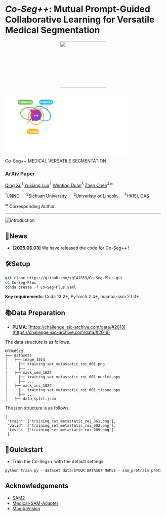 # *Co-Seg++*: Mutual Prompt-Guided Collaborative Learning for Versatile Medical Segmentation
<p align="center">
  <img src="figs/logo.png" alt="" width="150" height="150">
</p>

<svg width="400" height="200" xmlns="http://www.w3.org/2000/svg">
  <defs>
    <linearGradient id="semanticGrad" x1="0%" y1="0%" x2="100%" y2="100%">
      <stop offset="0%" style="stop-color:#4CAF50;stop-opacity:1" />
      <stop offset="100%" style="stop-color:#8BC34A;stop-opacity:1" />
    </linearGradient>
    <linearGradient id="instanceGrad" x1="0%" y1="0%" x2="100%" y2="100%">
      <stop offset="0%" style="stop-color:#2196F3;stop-opacity:1" />
      <stop offset="100%" style="stop-color:#03DAC6;stop-opacity:1" />
    </linearGradient>
    <linearGradient id="promptGrad" x1="0%" y1="0%" x2="100%" y2="100%">
      <stop offset="0%" style="stop-color:#FF9800;stop-opacity:1" />
      <stop offset="100%" style="stop-color:#FFC107;stop-opacity:1" />
    </linearGradient>
    <linearGradient id="coreGrad" x1="0%" y1="0%" x2="100%" y2="100%">
      <stop offset="0%" style="stop-color:#E91E63;stop-opacity:1" />
      <stop offset="50%" style="stop-color:#9C27B0;stop-opacity:1" />
      <stop offset="100%" style="stop-color:#673AB7;stop-opacity:1" />
    </linearGradient>
    <linearGradient id="titleGrad" x1="0%" y1="0%" x2="200%" y2="0%">
      <stop offset="0%" style="stop-color:#2196F3;stop-opacity:1" />
      <stop offset="50%" style="stop-color:#4CAF50;stop-opacity:1" />
      <stop offset="100%" style="stop-color:#FF9800;stop-opacity:1" />
      <animateTransform attributeName="gradientTransform" type="translate" values="-200 0;200 0;-200 0" dur="4s" repeatCount="indefinite"/>
    </linearGradient>
  </defs>
  
  <!-- Background -->
  <rect width="400" height="200" fill="#ffffff"/>
  
  <!-- Intertwined Learning Paths -->
  <ellipse cx="80" cy="70" rx="30" ry="20" fill="none" stroke="url(#semanticGrad)" stroke-width="3" opacity="0.8">
    <animateTransform attributeName="transform" type="rotate" values="0 80 70;120 80 70;240 80 70;360 80 70" dur="6s" repeatCount="indefinite"/>
  </ellipse>
  
  <ellipse cx="120" cy="70" rx="20" ry="30" fill="none" stroke="url(#instanceGrad)" stroke-width="3" opacity="0.8">
    <animateTransform attributeName="transform" type="rotate" values="120 120 70;240 120 70;360 120 70;480 120 70" dur="6s" repeatCount="indefinite"/>
  </ellipse>
  
  <ellipse cx="100" cy="80" rx="25" ry="25" fill="none" stroke="url(#promptGrad)" stroke-width="3" opacity="0.8" transform="rotate(45 100 80)">
    <animateTransform attributeName="transform" type="rotate" values="45 100 80;165 100 80;285 100 80;405 100 80" dur="6s" repeatCount="indefinite"/>
  </ellipse>
  
  <!-- Weaving Lines -->
  <line x1="60" y1="50" x2="100" y2="65" stroke="url(#coreGrad)" stroke-width="2" opacity="0.6">
    <animate attributeName="opacity" values="0.3;1;0.3" dur="4s" repeatCount="indefinite"/>
  </line>
  <line x1="120" y1="50" x2="80" y2="90" stroke="url(#coreGrad)" stroke-width="2" opacity="0.6">
    <animate attributeName="opacity" values="0.3;1;0.3" dur="4s" begin="1s" repeatCount="indefinite"/>
  </line>
  <line x1="70" y1="100" x2="110" y2="60" stroke="url(#coreGrad)" stroke-width="2" opacity="0.6">
    <animate attributeName="opacity" values="0.3;1;0.3" dur="4s" begin="2s" repeatCount="indefinite"/>
  </line>
  
  <!-- Intersection Nodes -->
  <circle cx="85" cy="60" r="4" fill="url(#coreGrad)" opacity="0.8">
    <animate attributeName="r" values="4;6;4" dur="2s" repeatCount="indefinite"/>
  </circle>
  <circle cx="110" cy="85" r="4" fill="url(#coreGrad)" opacity="0.8">
    <animate attributeName="r" values="4;6;4" dur="2s" begin="0.5s" repeatCount="indefinite"/>
  </circle>
  <circle cx="90" cy="90" r="4" fill="url(#coreGrad)" opacity="0.8">
    <animate attributeName="r" values="4;6;4" dur="2s" begin="1s" repeatCount="indefinite"/>
  </circle>
  
  <!-- Central Core -->
  <circle cx="100" cy="75" r="18" fill="url(#coreGrad)" opacity="0.9">
    <animate attributeName="r" values="18;22;18" dur="3s" repeatCount="indefinite"/>
  </circle>
  <text x="100" y="82" text-anchor="middle" fill="white" font-family="Arial, sans-serif" font-size="14" font-weight="bold">++</text>
  
  <!-- Task Labels -->
  <rect x="40" y="25" width="50" height="16" rx="8" fill="url(#semanticGrad)" opacity="0.9"/>
  <text x="65" y="36" text-anchor="middle" fill="white" font-family="Arial, sans-serif" font-size="10" font-weight="bold">Semantic</text>
  
  <rect x="110" y="25" width="45" height="16" rx="8" fill="url(#instanceGrad)" opacity="0.9"/>
  <text x="132" y="36" text-anchor="middle" fill="white" font-family="Arial, sans-serif" font-size="10" font-weight="bold">Instance</text>
  
  <rect x="70" y="120" width="40" height="16" rx="8" fill="url(#promptGrad)" opacity="0.9"/>
  <text x="90" y="131" text-anchor="middle" fill="white" font-family="Arial, sans-serif" font-size="10" font-weight="bold">Prompt</text>
  
  <!-- Title -->
  <text x="220" y="80" font-family="Arial, sans-serif" font-size="42" font-weight="800" fill="url(#titleGrad)">Co-Seg++</text>
  <text x="220" y="100" font-family="Arial, sans-serif" font-size="12" fill="#666" font-weight="500" letter-spacing="1px">MEDICAL VERSATILE SEGMENTATION</text>
</svg>

<!-- <i>The icon is generated by recraft.ai.</i> -->


### [ArXiv Paper]() 

[Qing Xu](https://scholar.google.com/citations?user=IzA-Ij8AAAAJ&hl=en&authuser=1)<sup>1</sup> [Yuxiang Luo]()<sup>2</sup> [Wenting Duan](https://scholar.google.com/citations?user=H9C0tX0AAAAJ&hl=en&authuser=1)<sup>3</sup> [Zhen Chen](https://franciszchen.github.io/)<sup>4✉</sup> 

<sup>1</sup>UNNC &emsp; <sup>2</sup>Sichuan University &emsp; <sup>3</sup>Univeristy of Lincoln &emsp; <sup>4</sup>HKISI, CAS &emsp;

<sup>✉</sup> Corresponding Author. 

-------------------------------------------
![introduction](figs/method.png)

## 📰News

- **[2025.06.03]** We have released the code for Co-Seg++ !
## 🛠Setup

```bash
git clone https://github.com/xq141839/Co-Seg-Plus.git
cd Co-Seg-Plus
conda create -f Co-Seg-Plus.yaml
```

**Key requirements**: Cuda 12.2+, PyTorch 2.4+, mamba-ssm 2.1.0+

## 📚Data Preparation
- **PUMA**: [https://challenge.isic-archive.com/data/#2018](https://challenge.isic-archive.com/data/#2018)

The data structure is as follows.
```
HRMedSeg
├── datasets
│   ├── image_1024
│     ├── training_set_metastatic_roi_001.png
|     ├── ...
|   ├── mask_sem_1024
│     ├── training_set_metastatic_roi_001_nuclei.npy
|     ├── ...
|   ├── mask_ins_1024
│     ├── training_set_metastatic_roi_001_tissue.npy
|     ├── ...
|   ├── data_split.json
```
The json structure is as follows.

    { 
     "train": ['training_set_metastatic_roi_061.png'],
     "valid": ['training_set_metastatic_roi_002.png'],
     "test":  ['training_set_metastatic_roi_009.png'] 
     }

## 🎪Quickstart
* Train the Co-Seg++ with the default settings:
```python
python train.py --dataset data/$YOUR DATASET NAME$ --sam_pretrain pretrain/$SAM2 CHECKPOINT$
```

## Acknowledgements

* [SAM2](https://github.com/facebookresearch/sam2)
* [Medical-SAM-Adapter](https://github.com/SuperMedIntel/Medical-SAM-Adapter)
* [MambaVision](https://github.com/NVlabs/MambaVision)


